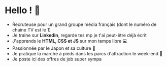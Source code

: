 # Hello ! 👋

* Recruteuse pour un grand groupe média français (dont le numéro de chaine TV est le 1)
* Je traine sur **Linkedin**, regarde tes mp je t'ai peut-être déjà écrit
* J'apprends le **HTML, CSS et JS** sur mon temps libre 💻
* Passionnée par le Japon et sa culture 👺
* Je pratique la marche à pieds dans les parcs d'attraction le week-end 🎢
* Je poste ici des offres de job super sympa
